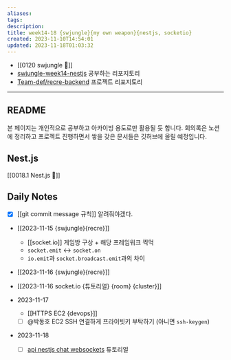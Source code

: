 ```yaml
---
aliases: 
tags: 
description:
title: week14-18 {swjungle}{my own weapon}{nestjs, socketio}
created: 2023-11-10T14:54:01
updated: 2023-11-18T01:03:32
---
```

- [[0120 swjungle 🤖]]
- [swjungle-week14-nestjs](https://github.com/ChoiWheatley/swjungle-week14-nestjs) 공부하는 리포지토리
- [Team-def/recre-backend](https://github.com/Team-def/recre-backend) 프로젝트 리포지토리
___

## README

본 페이지는 개인적으로 공부하고 아카이빙 용도로만 활용될 듯 합니다. 회의록은 노션에 정리하고 프로젝트 진행하면서 쌓을 갖은 문서들은 깃허브에 올릴 예정입니다.

## Nest.js

[[0018.1 Nest.js 🪺]]

## Daily Notes

- [x] [[git commit message 규칙]] 알려줘야겠다.
- [[2023-11-15 {swjungle}{recre}]]
	- [[socket.io]] 게임방 구상 + 해당 프레임워크 찍먹 
	- `socket.emit` ↔️ `socket.on`
	- `io.emit`과 `socket.broadcast.emit`과의 차이
- [[2023-11-16 {swjungle}{recre}]]

- [[2023-11-16 socket.io {튜토리얼} {room} {cluster}]]

- 2023-11-17
	- [[HTTPS EC2 {devops}]]
	- [ ] @박동호 EC2 SSH 연결하게 프라이빗키 부탁하기 (아니면 `ssh-keygen`)

 - 2023-11-18
	- [ ] [api nestjs chat websockets](https://wanago.io/2021/01/25/api-nestjs-chat-websockets/) 튜토리얼
